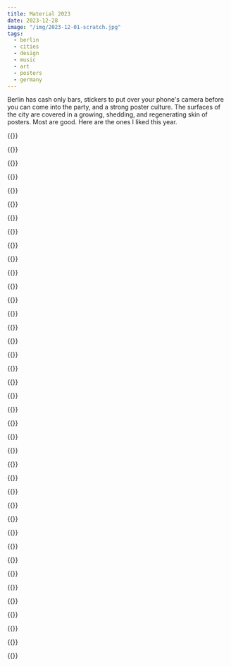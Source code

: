```yaml
---
title: Material 2023
date: 2023-12-28
image: "/img/2023-12-01-scratch.jpg"
tags:
  - berlin
  - cities
  - design
  - music
  - art
  - posters
  - germany
---
```


Berlin has cash only bars, stickers to put over your phone's camera before you can come into the party, and a strong poster culture. The surfaces of the city are covered in a growing, shedding, and regenerating skin of posters. Most are good. Here are the ones I liked this year.

{{<photo src="/img/posters-2023/2023-03-12-volks.jpg" alt="A flyer for the 2030 Berlin Klimavolksentscheid" caption="A flyer for the 2030 Berlin Klimavolksentscheid, which did not pass" >}}

{{<photo src="/img/posters-2023/2023-03-24-liquid.jpg" alt="A white poster reading Thoughts Are Liquid" caption="An exhibition, an experiment. Poster on the bridge over the Treptow/Neukölln/Kreuzberg canal corner" >}}

{{<photo src="/img/posters-2023/2023-04-06-matrix.jpg" alt="A poster with a young woman and the lettering Wir Suchen Dich" caption="Matrix Nightclub hiring poster, Warschauerstr" >}}

{{<photo src="/img/posters-2023/2023-04-21-brutal.jpg" alt="A poster for Brutalismus 3000 gig dates" caption="Brutalismus 3000's Ultrakunst Tour, poster at Warschauerstraße." >}}

{{<photo src="/img/posters-2023/2023-04-29-chubby.jpg" alt="A poster for Papa Chubby at Berlin Hole" caption="Popa Chubby at Berlin Hole 44, poster by Treptower Park underpass" >}}

{{<photo src="/img/posters-2023/2023-05-20-lovedancin.jpg" alt="A poster for a disco and funk night" caption="Boogie & Funk, 23 'til late" >}}

{{<photo src="/img/posters-2023/2023-05-23-deutsch.jpg" alt="Du musst es mir doch night auf English erklären. Ich spreche ja deutsch." caption="Translation: You don't have to explain it to me in English. I do speak German." >}}

{{<photo src="/img/posters-2023/2023-05-23-gorli.jpg" alt="A long list of acts playing at GZU Festival of Electronic Music" caption="Acts playing in the carnage of mid-summer Görlitzer Park" >}}

{{<photo src="/img/posters-2023/2023-05-23-poly.jpg" alt="Poster for Polyamor at Suicide Club" caption="Polyamour at Suicide Club, poster on Oberbaumbrücke south approach" >}}

{{<photo src="/img/posters-2023/2023-05-23-sens.jpg" alt="Poster for Sensuality at Oxi Berlin" caption="Eargasm God, poster on Oberbaumbrücke south approach" >}}

{{<photo src="/img/posters-2023/2023-05-30-hard.jpg" alt="Venn diagram. Left side reads My Dick, Right side reads My Life, overlap region reads Hard for no Reason" caption="Hard For No Reason, stickers at a day party in Rummelsburg" >}}

{{<photo src="/img/posters-2023/2023-06-12-congo.jpg" alt="Pluriverse Festival poster" caption="Congo-rama, poster on Hasenheide" >}}

{{<photo src="/img/posters-2023/2023-07-26-rent.jpg" alt="Make gentrify total destroy, rent is a fuck, 410,757,864,530 dead landlords" caption="Poster at Elsenstraße in the midst of A100 construction" >}}

{{<photo src="/img/posters-2023/2023-08-18-a100.jpg" alt="A100 Wegbassen party poster" caption="Translation: Bass the A100 away! Poster for party protesting the construction of the A100 autobahn through Markgrafendamm" >}}

{{<photo src="/img/posters-2023/2023-08-18-pop.jpg" alt="Poster for Pop Kultur at Kulturbrauerei, featuring photography of a mushroom" caption="Pop-Kultur at Kulturbrauerei, poster under S-bahn tracks on Kiefholzstraße" >}}

{{<photo src="/img/posters-2023/2023-09-04-ex.jpg" alt="Extinction, am Rosa-Luxemburg-Platz" caption="Extinction at Rosa Luxemburg Platz, poster for a rally" >}}

{{<photo src="/img/posters-2023/2023-10-07-huun.jpg" alt="Poster for Huun Huur Tu Universität der Künste" caption="Mongolian music group known for their polytonal throat singing, poster on a construction fence in Baumschulenweg" >}}

{{<photo src="/img/posters-2023/2023-10-07-wohnen.jpg" alt="Caro, Robert & Levi wollen hier nicht weg" caption="Notices from existing residents of the neighbourhood trying to find accommodation for reasonable rents. Translations: Caro, Robert & Levi don't want to leave here [...] We're looking for a new home and ask for help. We can just about manage 1,400 euros." >}}

{{<photo src="/img/posters-2023/2023-10-11-super.jpg" alt="A burning globe motif, title Super" caption="Super, poster on an electrical box at Schlesisches Busch" >}}

{{<photo src="/img/posters-2023/2023-10-12-vega.jpg" alt="Louie Vega at Watergate, Berlin" caption="Louie Vega is coming to Berlin. Poster at Oberbaumebrücke south approach." >}}

{{<photo src="/img/posters-2023/2023-10-29-dinge.jpg" alt="Hammer and garden gnome on a poster for the Theater of Things" caption="Theater of Things. Poster under S-bahn tracks at Kiefholzstraße." >}}

{{<photo src="/img/posters-2023/2023-12-01-hamam.jpg" alt="Hamam Nights at Panorama Bar. Hyperreal glossy Barbie dolls." caption="Hamam Nights at Panorama Bar, Berghain. Poster at Warschauerstraße." >}}

{{<photo src="/img/posters-2023/2023-12-01-modellbahn.jpg" alt="Modellbahn & Spielzeug Börse" caption="Model railway and toy expo. Poster am Schlesi." >}}

{{<photo src="/img/posters-2023/2023-12-01-scratch.jpg" alt="Fragments of peeled layers of posters" caption="Fragments of old posters under Warschauerstraße S-bahnhof" >}}

{{<photo src="/img/posters-2023/2023-12-01-zennen.jpg" alt="Zementbass at about blank, a rabbit with wirecutters" caption="Zementbass at ://about blank in Markgrafendamm, which would be destroyed by the A100 autobahn" >}}

{{<photo src="/img/posters-2023/2023-12-02-dogwalker.jpg" alt="A note from a young girl asking if she could walk people's dogs" caption="Mira, asks local dog owners if she could look after or walk their dogs. Next to the drawing of the dog's face, translation of two notes: (It would make me happy) (I am 8 years old). Note pinned to the notice board of LPG Biomarkt, Bouchéstraße" >}}

{{<photo src="/img/posters-2023/2023-12-04-applaus.jpg" alt="Applaus Applaus" caption="Dance Factory Berlin, poster at Hasenheide" >}}

{{<photo src="/img/posters-2023/2023-12-06-future.jpg" alt="Future Musik presents A Psychadelic Show" caption="A Psychadelic Show at Urban Spree. Poster fixed to the pavement for pedestrian to look at while they wait for the light to change at Warschauerstraße." >}}

{{<photo src="/img/posters-2023/2023-12-09-cheese.jpg" alt="Cheese Berlin. Close-ups of cheese on a blue field." caption="Cheese Berlin, meet the cheese maker. Poster at Markhalle Neun." >}}

{{<photo src="/img/posters-2023/2023-12-09-close.jpg" alt="Close, a film by Lukas Dhont. A painting of a boy hugging another." caption="Hand-painted reproduction of the film poster for Close (2023) at 2m x 3m scale, exhibit on film posters at Kulturforum" >}}

{{<photo src="/img/posters-2023/2023-12-09-closing.jpg" alt="Closing sale of Mensch Meier" caption="Closing down sale at Mensch Meier, poster in Wrangelkiez." >}}

{{<photo src="/img/posters-2023/2023-12-09-dune.jpg" alt="Abstract images on a poster for the 2023 film Dune" caption="Alternate poster for Dune (2022), exhibit on film posters at Kulturforum" >}}

{{<photo src="/img/posters-2023/2023-12-09-face.jpg" alt="Fragments of old posters including a woman's face" caption="Old posters at Warschauerstraße S-bahnhof" >}}

{{<photo src="/img/posters-2023/2023-12-09-frontex.jpg" alt="Kiss Frontext Goodbye, a circle of red stars" caption="Frontex is the EU's border enforcement agency, poster in Wrangelkiez." >}}

{{<photo src="/img/posters-2023/2023-12-09-kongress.jpg" alt="PEN Berlin Kongress poster" caption="Translation: With your head throughy the walls, poster am Schlesi" >}}

{{<photo src="/img/posters-2023/2023-12-09-solidarity.jpg" alt="Two hands painted with slogan, No internationalism without solidarity" caption="Poster on the bridge over the Treptow/Neukölln/Kreuzberg canal corner" >}}

{{<photo src="/img/posters-2023/2023-12-09-star-trek.jpg" alt="Psychadlic poster for Star Trek, fearturing Spok" caption="During the DDR government, local authorities refused to pay licensing on American marketing materials and created their own for imported films, exhibit on film posters at Kulturforum" >}}

{{<photo src="/img/posters-2023/2023-12-09-yelka.jpg" alt="Hand-drawn style poster for Yelka Fast Music" caption="Fast Music. Poster am Skalitzerstraße." >}}

{{<photo src="/img/posters-2023/2023-12-16-english-traders.jpg" alt="Orange poster for English Traders featuring old illustration of Santa Claus" caption="English Traders by Boddinstraße sells homeware. Translation: Gift Stress? Poster in the eponymous passage on the approach to Passage Kino." >}}
